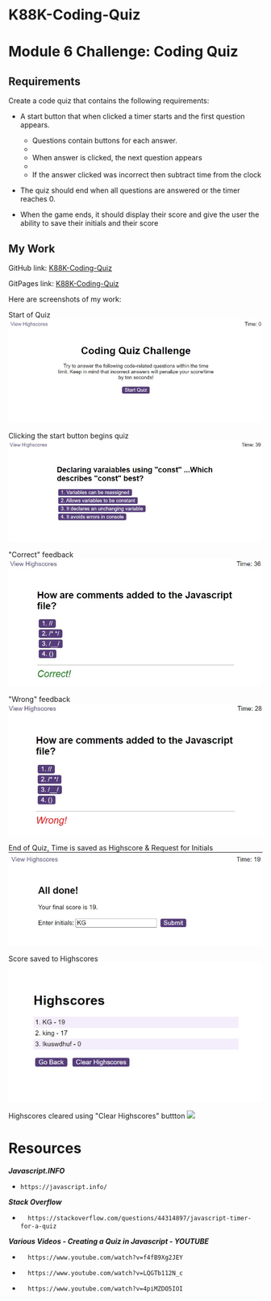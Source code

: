 # K88K-Coding-Quiz

# Module 6 Challenge: Coding Quiz

## Requirements

Create a code quiz that contains the following requirements:

* A start button that when clicked a timer starts and the first question appears.
 
  * Questions contain buttons for each answer.
  * 
  * When answer is clicked, the next question appears
  * 
  * If the answer clicked was incorrect then subtract time from the clock

* The quiz should end when all questions are answered or the timer reaches 0.

* When the game ends, it should display their score and give the user the ability to save their initials and their score

## My Work

GitHub link: [K88K-Coding-Quiz](https://github.com/KyloGG88/K88K-Coding-Quiz)

GitPages link: [K88K-Coding-Quiz](https://kylogg88.github.io/K88K-Coding-Quiz/)

Here are screenshots of my work:

Start of Quiz
![](images/Start.jpg)

Clicking the start button begins quiz       
![](images/Question.jpg)

"Correct" feedback 
![](images/Right.jpg)

"Wrong" feedback 
![](images/Wrong.jpg)

End of Quiz, Time is saved as Highscore & Request for Initials
![](images/End.jpg)

Score saved to Highscores
![](images/Highscores.jpg)

Highscores cleared using "Clear Highscores" buttton
![](images/Highscores_cleared.jpg)

# Resources

***Javascript.INFO***
*     https://javascript.info/
***Stack Overflow***
*       https://stackoverflow.com/questions/44314897/javascript-timer-for-a-quiz
***Various Videos - Creating a Quiz in Javascript - YOUTUBE***
*       https://www.youtube.com/watch?v=f4fB9Xg2JEY
*       https://www.youtube.com/watch?v=LQGTb112N_c
*       https://www.youtube.com/watch?v=4piMZDO5IOI